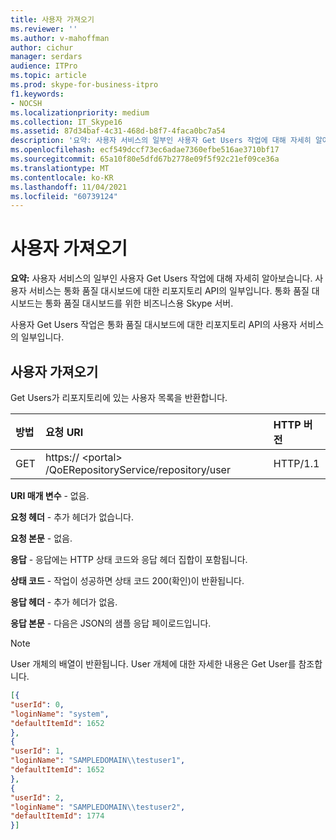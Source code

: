 ```yaml
---
title: 사용자 가져오기
ms.reviewer: ''
ms.author: v-mahoffman
author: cichur
manager: serdars
audience: ITPro
ms.topic: article
ms.prod: skype-for-business-itpro
f1.keywords:
- NOCSH
ms.localizationpriority: medium
ms.collection: IT_Skype16
ms.assetid: 87d34baf-4c31-468d-b8f7-4faca0bc7a54
description: '요약: 사용자 서비스의 일부인 사용자 Get Users 작업에 대해 자세히 알아보습니다. 사용자 서비스는 통화 품질 대시보드에 대한 리포지토리 API의 일부입니다. 통화 품질 대시보드는 통화 품질 대시보드를 위한 비즈니스용 Skype 서버.'
ms.openlocfilehash: ecf549dccf73ec6adae7360efbe516ae3710bf17
ms.sourcegitcommit: 65a10f80e5dfd67b2778e09f5f92c21ef09ce36a
ms.translationtype: MT
ms.contentlocale: ko-KR
ms.lasthandoff: 11/04/2021
ms.locfileid: "60739124"
---
```

# <a name="get-users"></a>사용자 가져오기
 
**요약:** 사용자 서비스의 일부인 사용자 Get Users 작업에 대해 자세히 알아보습니다. 사용자 서비스는 통화 품질 대시보드에 대한 리포지토리 API의 일부입니다. 통화 품질 대시보드는 통화 품질 대시보드를 위한 비즈니스용 Skype 서버.
  
사용자 Get Users 작업은 통화 품질 대시보드에 대한 리포지토리 API의 사용자 서비스의 일부입니다.
  
## <a name="get-users"></a>사용자 가져오기

Get Users가 리포지토리에 있는 사용자 목록을 반환합니다.
  
|**방법**|**요청 URI**|**HTTP 버전**|
|:-----|:-----|:-----|
|GET  <br/> |https:// \<portal\> /QoERepositoryService/repository/user  <br/> |HTTP/1.1  <br/> |
   
 **URI 매개 변수** - 없음.
  
 **요청 헤더** - 추가 헤더가 없습니다.
  
 **요청 본문** - 없음.
  
 **응답** - 응답에는 HTTP 상태 코드와 응답 헤더 집합이 포함됩니다.
  
 **상태 코드** - 작업이 성공하면 상태 코드 200(확인)이 반환됩니다.
  
 **응답 헤더** - 추가 헤더가 없음.
  
 **응답 본문** - 다음은 JSON의 샘플 응답 페이로드입니다.
  
> [!NOTE]
> User 개체의 배열이 반환됩니다. User 개체에 대한 자세한 내용은 Get User를 참조합니다. 
  
```json
[{
"userId": 0,
"loginName": "system",
"defaultItemId": 1652
},
{
"userId": 1,
"loginName": "SAMPLEDOMAIN\\testuser1",
"defaultItemId": 1652
},
{
"userId": 2,
"loginName": "SAMPLEDOMAIN\\testuser2",
"defaultItemId": 1774
}]
```


